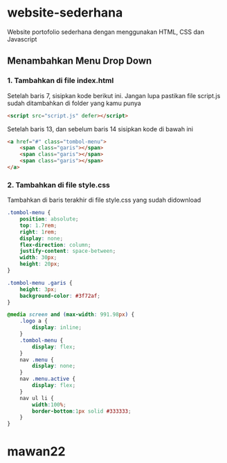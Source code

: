 # website-sederhana

Website portofolio sederhana dengan menggunakan HTML, CSS dan Javascript

## Menambahkan Menu Drop Down

### 1. Tambahkan di file index.html
Setelah baris 7, sisipkan kode berikut ini. Jangan lupa pastikan file script.js sudah ditambahkan di folder yang kamu punya

```html
<script src="script.js" defer></script>
```

Setelah baris 13, dan sebelum baris 14 sisipkan kode di bawah ini 
```html
<a href="#" class="tombol-menu">
    <span class="garis"></span>
    <span class="garis"></span>
    <span class="garis"></span>
</a>
```


### 2. Tambahkan di file style.css
Tambahkan di baris terakhir di file style.css yang sudah didownload
```css
.tombol-menu {
    position: absolute;
    top: 1.7rem;
    right: 1rem;
    display: none;
    flex-direction: column;
    justify-content: space-between;
    width: 30px;
    height: 20px;
}

.tombol-menu .garis {
    height: 3px;
    background-color: #3f72af;
}

@media screen and (max-width: 991.98px) {
    .logo a {
        display: inline;
    }
    .tombol-menu {
        display: flex;
    }
    nav .menu {
        display: none;
    }
    nav .menu.active {
        display: flex;
    }
    nav ul li {
        width:100%;
        border-bottom:1px solid #333333;
    }
}
```
# mawan22
